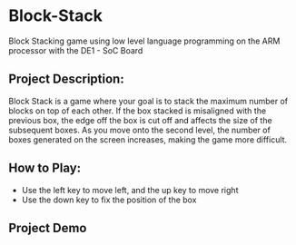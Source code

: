 # Block-Stack
Block Stacking game using low level language programming on the ARM processor with the DE1 - SoC Board

## Project Description:

Block Stack is a game where your goal is to stack the maximum number of blocks on top of each other. If the box stacked is misaligned with the previous box, the edge off the box is cut off and affects the size of the subsequent boxes. As you move onto the second level, the number of boxes generated on the screen increases, making the game more difficult. 

## How to Play: 
-	Use the left key to move left, and the up key to move right
-	Use the down key to fix the position of the box

## Project Demo 

